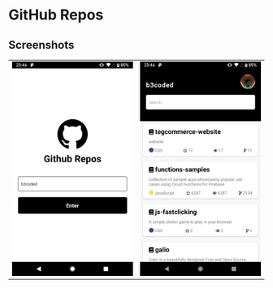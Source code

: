 # GitHub Repos

## Screenshots

| | |
|:-------------------------:|:-------------------------:|
|<img src="https://github.com/b3coded/GithubRepos/blob/master/screenshots/username.png">|<img src="https://github.com/b3coded/GithubRepos/blob/master/screenshots/repositories.png">|

